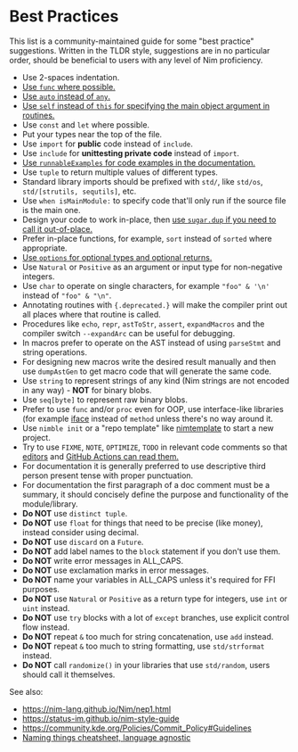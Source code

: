 # Best Practices

This list is a community-maintained guide for some "best practice" suggestions. Written in the TLDR style, suggestions are in no particular order, should be beneficial to users with any level of Nim proficiency.

- Use 2-spaces indentation.
- [Use `func` where possible.](https://nim-lang.github.io/Nim/manual.html#procedures-func)
- [Use `auto` instead of `any`.](https://github.com/nim-lang/RFCs/issues/281#issue-737225894)
- [Use `self` instead of `this` for specifying the main object argument in routines.](https://github.com/nim-lang/Nim/pull/16927#issue-567131544)
- Use `const` and `let` where possible.
- Put your types near the top of the file.
- Use `import` for **public** code instead of `include`.
- Use `include` for **unittesting private code** instead of `import`.
- [Use `runnableExamples` for code examples in the documentation.](https://nim-lang.github.io/Nim/system.html#runnableExamples%2Cstring%2Cuntyped)
- Use `tuple` to return multiple values of different types.
- Standard library imports should be prefixed with `std/`, like `std/os`, `std/[strutils, sequtils]`, etc.
- Use `when isMainModule:` to specify code that'll only run if the source file is the main one.
- Design your code to work in-place, then [use `sugar.dup` if you need to call it out-of-place.](https://nim-lang.github.io/Nim/sugar.html#dup.m%2CT%2Cvarargs%5Buntyped%5D)
- Prefer in-place functions, for example, `sort` instead of `sorted` where appropriate.
- [Use `options` for optional types and optional returns.](https://nim-lang.github.io/Nim/options.html#basic-usage)
- Use `Natural` or `Positive` as an argument or input type for non-negative integers.
- Use `char` to operate on single characters, for example `"foo" & '\n'` instead of `"foo" & "\n"`.
- Annotating routines with `{.deprecated.}` will make the compiler print out all places where that routine is called.
- Procedures like `echo`, `repr`, `astToStr`, `assert`, `expandMacros` and the compiler switch `--expandArc` can be useful for debugging.
- In macros prefer to operate on the AST instead of using `parseStmt` and string operations.
- For designing new macros write the desired result manually and then use `dumpAstGen` to get macro code that will generate the same code. 
- Use `string` to represent strings of any kind (Nim strings are not encoded in any way) - **NOT** for binary blobs.
- Use `seq[byte]` to represent raw binary blobs.
- Prefer to use `func` and/or `proc` even for OOP, use interface-like libraries (for example [iface](https://github.com/yglukhov/iface) instead of `method` unless there's no way around it.
- Use `nimble init` or a "repo template" like [nimtemplate](https://github.com/treeform/nimtemplate) to start a new project.
- Try to use `FIXME`, `NOTE`, `OPTIMIZE`, `TODO` in relevant code comments so that [editors](https://marketplace.visualstudio.com/items?itemName=ExodiusStudios.comment-anchors) and [GitHub Actions can read them.](https://github.com/marketplace/actions/todo-to-issue)
- For documentation it is generally preferred to use descriptive third person present tense with proper punctuation.
- For documentation the first paragraph of a doc comment must be a summary, it should concisely define the purpose and functionality of the module/library.
- **Do NOT** use `distinct tuple`.
- **Do NOT** use `float` for things that need to be precise (like money), instead consider using decimal.
- **Do NOT** use `discard` on a `Future`.
- **Do NOT** add label names to the `block` statement if you don't use them.
- **Do NOT** write error messages in ALL_CAPS.
- **Do NOT** use exclamation marks in error messages.
- **Do NOT** name your variables in ALL_CAPS unless it's required for FFI purposes.
- **Do NOT** use `Natural` or `Positive` as a return type for integers, use `int` or `uint` instead.
- **Do NOT** use `try` blocks with a lot of `except` branches, use explicit control flow instead.
- **Do NOT** repeat `&` too much for string concatenation, use `add` instead.
- **Do NOT** repeat `&` too much to string formatting, use `std/strformat` instead.
- **Do NOT** call `randomize()` in your libraries that use `std/random`, users should call it themselves.

See also:
- https://nim-lang.github.io/Nim/nep1.html
- https://status-im.github.io/nim-style-guide
- https://community.kde.org/Policies/Commit_Policy#Guidelines
- [Naming things cheatsheet, language agnostic](https://github.com/kettanaito/naming-cheatsheet#naming-cheatsheet)
